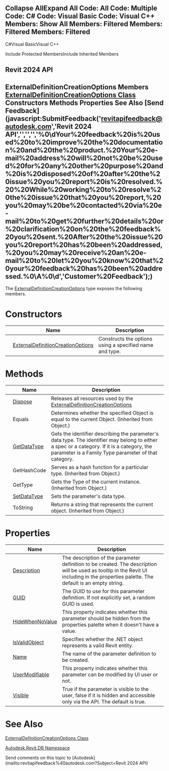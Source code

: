 ﻿

Collapse AllExpand All Code: All Code: Multiple Code: C# Code: Visual Basic Code: Visual C++  Members: Show All Members: Filtered Members: Filtered Members: Filtered   
---  
  
C#Visual BasicVisual C++

Include Protected MembersInclude Inherited Members

Revit 2024 API  
---  
ExternalDefinitionCreationOptions Members  
[ExternalDefinitionCreationOptions Class](1cd9e425-23a3-04f8-c130-4d4a799abd13.md) Constructors Methods Properties See Also [Send Feedback](javascript:SubmitFeedback\('revitapifeedback@autodesk.com','Revit 2024 API','','','','%0\\dYour%20feedback%20is%20used%20to%20improve%20the%20documentation%20and%20the%20product.%20Your%20e-mail%20address%20will%20not%20be%20used%20for%20any%20other%20purpose%20and%20is%20disposed%20of%20after%20the%20issue%20you%20report%20is%20resolved.%20%20While%20working%20to%20resolve%20the%20issue%20that%20you%20report,%20you%20may%20be%20contacted%20via%20e-mail%20to%20get%20further%20details%20or%20clarification%20on%20the%20feedback%20you%20sent.%20After%20the%20issue%20you%20report%20has%20been%20addressed,%20you%20may%20receive%20an%20e-mail%20to%20let%20you%20know%20that%20your%20feedback%20has%20been%20addressed.%0\\A%0\\d','Customer%20Feedback'\);)  
---  
  
The [ExternalDefinitionCreationOptions](1cd9e425-23a3-04f8-c130-4d4a799abd13.md) type exposes the following members.

# Constructors

|  | Name | Description |
| --- | --- | --- |
|  | [ExternalDefinitionCreationOptions](449e1cdb-ae48-6474-4da5-979c14b408f8.md) | Constructs the options using a specified name and type. |
  
# Methods

|  | Name | Description |
| --- | --- | --- |
|  | [Dispose](2430f321-c208-95fd-05d1-abe28f9d2858.md) | Releases all resources used by the [ExternalDefinitionCreationOptions](1cd9e425-23a3-04f8-c130-4d4a799abd13.md) |
|  | Equals | Determines whether the specified Object is equal to the current Object. (Inherited from Object.) |
|  | [GetDataType](1c61fba2-6eaf-a1ba-44f9-38ca6b29105f.md) | Gets the identifier describing the parameter's data type. The identifier may belong to either a spec or a category. If it is a category, the parameter is a Family Type parameter of that category. |
|  | GetHashCode | Serves as a hash function for a particular type.  (Inherited from Object.) |
|  | GetType | Gets the Type of the current instance. (Inherited from Object.) |
|  | [SetDataType](2996abcb-0293-a469-6669-58fd39084594.md) | Sets the parameter's data type. |
|  | ToString | Returns a string that represents the current object. (Inherited from Object.) |
  
# Properties

|  | Name | Description |
| --- | --- | --- |
|  | [Description](6872b1db-5f9e-72bb-b66f-b9c20f7cc597.md) | The description of the parameter definition to be created. The description will be used as tooltip in the Revit UI including in the properties palette. The default is an empty string. |
|  | [GUID](c86d0033-8200-15ee-070c-d0a606ed3b2a.md) | The GUID to use for this parameter definition. If not explicitly set, a random GUID is used. |
|  | [HideWhenNoValue](2a3a90d6-cf4b-ae88-b587-612dc96c0bc2.md) | This property indicates whether this parameter should be hidden from the properties palette when it doesn't have a value. |
|  | [IsValidObject](6ae1426b-0034-4ad7-e380-b33493c5ca19.md) | Specifies whether the .NET object represents a valid Revit entity. |
|  | [Name](e53f799e-fd7b-04b3-1a01-767896d6f89f.md) | The name of the parameter definition to be created. |
|  | [UserModifiable](a4063402-872a-294c-184c-f445c195b91d.md) | This property indicates whether this parameter can be modified by UI user or not. |
|  | [Visible](139a89a6-9544-4f29-a510-75ddf1367827.md) | True if the parameter is visible to the user, false if it is hidden and accessible only via the API. The default is true. |
  
# See Also

[ExternalDefinitionCreationOptions Class](1cd9e425-23a3-04f8-c130-4d4a799abd13.md)

[Autodesk.Revit.DB Namespace](87546ba7-461b-c646-cbb1-2cb8f5bff8b2.md)

Send comments on this topic to [Autodesk](mailto:revitapifeedback%40autodesk.com?Subject=Revit 2024 API)